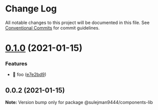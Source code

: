 # Change Log

All notable changes to this project will be documented in this file.
See [Conventional Commits](https://conventionalcommits.org) for commit guidelines.

# [0.1.0](https://github.com/sulejman9444/library/compare/@sulejman9444/components-lib@0.0.2...@sulejman9444/components-lib@0.1.0) (2021-01-15)


### Features

* 🎸 foo ([e7e2bd9](https://github.com/sulejman9444/library/commit/e7e2bd93e2b3927f05606c194a2acbfe38b8e543))





## 0.0.2 (2021-01-15)

**Note:** Version bump only for package @sulejman9444/components-lib
